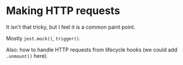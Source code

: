 # Making HTTP requests

It isn't that tricky, but I feel it is a common paint point.

Mostly `jest.mock()`, `trigger()`.

Also: how to handle HTTP requests from lifecycle hooks (we could add `.unmount()` here).